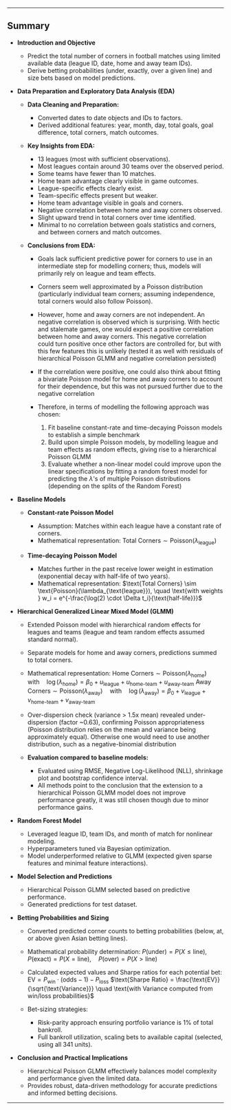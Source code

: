 ------------------------------------------------------------------------

## Summary

-   **Introduction and Objective**

    -   Predict the total number of corners in football matches using limited available data (league ID, date, home and away team IDs).
    -   Derive betting probabilities (under, exactly, over a given line) and size bets based on model predictions.

-   **Data Preparation and Exploratory Data Analysis (EDA)**

    -   **Data Cleaning and Preparation:**

        -   Converted dates to date objects and IDs to factors.
        -   Derived additional features: year, month, day, total goals, goal difference, total corners, match outcomes.

    -   **Key Insights from EDA:**

        -   13 leagues (most with sufficient observations).
        -   Most leagues contain around 30 teams over the observed period.
        -   Some teams have fewer than 10 matches.
        -   Home team advantage clearly visible in game outcomes.
        -   League-specific effects clearly exist.
        -   Team-specific effects present but weaker.
        -   Home team advantage visible in goals and corners.
        -   Negative correlation between home and away corners observed.
        -   Slight upward trend in total corners over time identified.
        -   Minimal to no correlation between goals statistics and corners, and between corners and match outcomes.

    -   **Conclusions from EDA:**

        -   Goals lack sufficient predictive power for corners to use in an intermediate step for modelling corners; thus, models will primarily rely on league and team effects.

        -   Corners seem well approximated by a Poisson distribution (particularly individual team corners; assuming independence, total corners would also follow Poisson).

        -   However, home and away corners are not independent. An negative correlation is observed which is surprising. With hectic and stalemate games, one would expect a positive correlation between home and away corners. This negative correlation could turn positive once other factors are controlled for, but with this few features this is unlikely (tested it as well with residuals of hierarchical Poisson GLMM and negative correlation persisted)

        -   If the correlation were positive, one could also think about fitting a bivariate Poisson model for home and away corners to account for their dependence, but this was not pursued further due to the negative correlation

        -   Therefore, in terms of modelling the following approach was chosen:

            1.  Fit baseline constant-rate and time-decaying Poisson models to establish a simple benchmark
            2.  Build upon simple Poisson models, by modelling league and team effects as random effects, giving rise to a hierarchical Poisson GLMM
            3.  Evaluate whether a non-linear model could improve upon the linear specifications by fitting a random forest model for predicting the $\lambda$'s of multiple Poisson distributions (depending on the splits of the Random Forest)

-   **Baseline Models**

    -   **Constant-rate Poisson Model**

        -   Assumption: Matches within each league have a constant rate of corners.
        -   Mathematical representation: $\text{Total Corners} \sim \text{Poisson}(\lambda_{\text{league}})$

    -   **Time-decaying Poisson Model**

        -   Matches further in the past receive lower weight in estimation (exponential decay with half-life of two years).
        -   Mathematical representation: $\text{Total Corners} \sim \text{Poisson}(\lambda_{\text{league}}), \quad \text{with weights } w_i = e^{-\frac{\log(2) \cdot \Delta t_i}{\text{half-life}}}$

-   **Hierarchical Generalized Linear Mixed Model (GLMM)**

    -   Extended Poisson model with hierarchical random effects for leagues and teams (league and team random effects assumed standard normal).

    -   Separate models for home and away corners, predictions summed to total corners.

    -   Mathematical representation: $\text{Home Corners} \sim \text{Poisson}(\lambda_{\text{home}}) \quad \text{with} \quad \log(\lambda_{\text{home}}) = \beta_0 + u_{\text{league}} + u_{\text{home-team}} + u_{\text{away-team}}$ $\text{Away Corners} \sim \text{Poisson}(\lambda_{\text{away}}) \quad \text{with} \quad \log(\lambda_{\text{away}}) = \beta_0 + v_{\text{league}} + v_{\text{home-team}} + v_{\text{away-team}}$

    -   Over-dispersion check (variance \> 1.5x mean) revealed under-dispersion (factor \~0.63), confirming Poisson appropriateness (Poisson distribution relies on the mean and variance being approximately equal). Otherwise one would need to use another distribution, such as a negative-binomial distribution

    -   **Evaluation compared to baseline models:**

        -   Evaluated using RMSE, Negative Log-Likelihood (NLL), shrinkage plot and bootstrap confidence interval.
        -   All methods point to the conclusion that the extension to a hierarchical Poisson GLMM model does not improve performance greatly, it was still chosen though due to minor performance gains.

-   **Random Forest Model**

    -   Leveraged league ID, team IDs, and month of match for nonlinear modeling.
    -   Hyperparameters tuned via Bayesian optimization.
    -   Model underperformed relative to GLMM (expected given sparse features and minimal feature interactions).

-   **Model Selection and Predictions**

    -   Hierarchical Poisson GLMM selected based on predictive performance.
    -   Generated predictions for test dataset.

-   **Betting Probabilities and Sizing**

    -   Converted predicted corner counts to betting probabilities (below, at, or above given Asian betting lines).

    -   Mathematical probability determination: $P(\text{under}) = P(X \leq \text{line}), \quad P(\text{exact}) = P(X = \text{line}), \quad P(\text{over}) = P(X > \text{line})$

    -   Calculated expected values and Sharpe ratios for each potential bet: $\text{EV} = P_{\text{win}} \cdot (\text{odds} - 1) - P_{\text{loss}}$ $\text{Sharpe Ratio} = \frac{\text{EV}}{\sqrt{\text{Variance}}} \quad \text{with Variance computed from win/loss probabilities}$

    -   Bet-sizing strategies:

        -   Risk-parity approach ensuring portfolio variance is 1% of total bankroll.
        -   Full bankroll utilization, scaling bets to available capital (selected, using all 341 units).

-   **Conclusion and Practical Implications**

    -   Hierarchical Poisson GLMM effectively balances model complexity and performance given the limited data.
    -   Provides robust, data-driven methodology for accurate predictions and informed betting decisions.

------------------------------------------------------------------------


